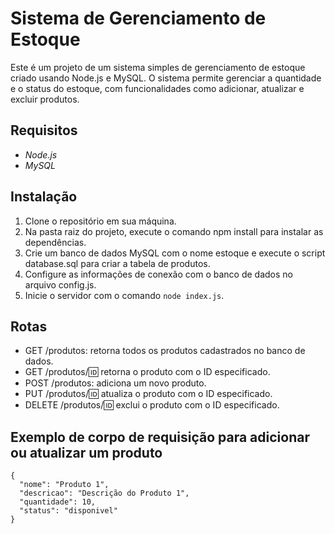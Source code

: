# Sistema de Gerenciamento de Estoque

Este é um projeto de um sistema simples de gerenciamento de estoque criado usando
Node.js e MySQL. O sistema permite gerenciar a quantidade e o status do estoque, com
funcionalidades como adicionar, atualizar e excluir produtos.

## Requisitos

- _Node.js_
- _MySQL_

## Instalação

1. Clone o repositório em sua máquina.
2. Na pasta raiz do projeto, execute o comando npm install para instalar as dependências.
3. Crie um banco de dados MySQL com o nome estoque e execute o script database.sql para criar a tabela de produtos.
4. Configure as informações de conexão com o banco de dados no arquivo config.js.
5. Inicie o servidor com o comando ```node index.js```.

## Rotas

- GET /produtos: retorna todos os produtos cadastrados no banco de dados.
- GET /produtos/:id: retorna o produto com o ID especificado.
- POST /produtos: adiciona um novo produto.
- PUT /produtos/:id: atualiza o produto com o ID especificado.
- DELETE /produtos/:id: exclui o produto com o ID especificado.

## Exemplo de corpo de requisição para adicionar ou atualizar um produto

```
{
  "nome": "Produto 1",
  "descricao": "Descrição do Produto 1",
  "quantidade": 10,
  "status": "disponivel"
}
```
